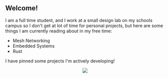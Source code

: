 ## Welcome! 


I am a full time student, and I work at a small design lab on my schools campus so I don't get at lot of time for personal projects, but here are some things I am currently reading about in my free time:


 - Mesh Networking
 - Embedded Systems
 - Rust
 
I have pinned some projects I'm actively developing!
<p align="center">
         <img src="https://github-profile-summary-cards.vercel.app/api/cards/profile-details?username=jacobmealey&theme=default"/>
</p>

